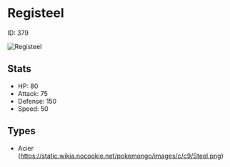 # Registeel


ID: 379

![](https://raw.githubusercontent.com/PokeAPI/sprites/master/sprites/pokemon/other/official-artwork/379.png "Registeel")

## Stats


 - HP: 80
 - Attack: 75
 - Defense: 150
 - Speed: 50

## Types


 - Acier (https://static.wikia.nocookie.net/pokemongo/images/c/c9/Steel.png)
